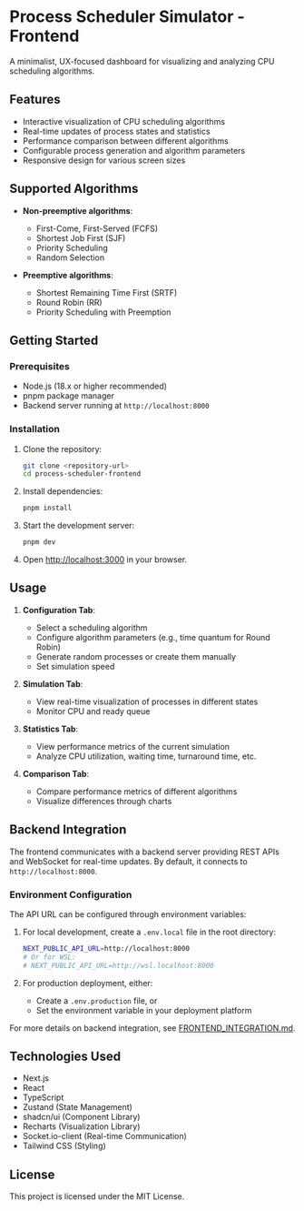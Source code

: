 # Process Scheduler Simulator - Frontend

A minimalist, UX-focused dashboard for visualizing and analyzing CPU scheduling algorithms.

## Features

- Interactive visualization of CPU scheduling algorithms
- Real-time updates of process states and statistics
- Performance comparison between different algorithms
- Configurable process generation and algorithm parameters
- Responsive design for various screen sizes

## Supported Algorithms

- **Non-preemptive algorithms**:
  - First-Come, First-Served (FCFS)
  - Shortest Job First (SJF)
  - Priority Scheduling
  - Random Selection

- **Preemptive algorithms**:
  - Shortest Remaining Time First (SRTF)
  - Round Robin (RR)
  - Priority Scheduling with Preemption

## Getting Started

### Prerequisites

- Node.js (18.x or higher recommended)
- pnpm package manager
- Backend server running at `http://localhost:8000`

### Installation

1. Clone the repository:
   ```bash
   git clone <repository-url>
   cd process-scheduler-frontend
   ```

2. Install dependencies:
   ```bash
   pnpm install
   ```

3. Start the development server:
   ```bash
   pnpm dev
   ```

4. Open [http://localhost:3000](http://localhost:3000) in your browser.

## Usage

1. **Configuration Tab**:
   - Select a scheduling algorithm
   - Configure algorithm parameters (e.g., time quantum for Round Robin)
   - Generate random processes or create them manually
   - Set simulation speed

2. **Simulation Tab**:
   - View real-time visualization of processes in different states
   - Monitor CPU and ready queue

3. **Statistics Tab**:
   - View performance metrics of the current simulation
   - Analyze CPU utilization, waiting time, turnaround time, etc.

4. **Comparison Tab**:
   - Compare performance metrics of different algorithms
   - Visualize differences through charts

## Backend Integration

The frontend communicates with a backend server providing REST APIs and WebSocket for real-time updates. By default, it connects to `http://localhost:8000`.

### Environment Configuration

The API URL can be configured through environment variables:

1. For local development, create a `.env.local` file in the root directory:
   ```bash
   NEXT_PUBLIC_API_URL=http://localhost:8000
   # Or for WSL:
   # NEXT_PUBLIC_API_URL=http://wsl.localhost:8000
   ```

2. For production deployment, either:
   - Create a `.env.production` file, or
   - Set the environment variable in your deployment platform

For more details on backend integration, see [FRONTEND_INTEGRATION.md](FRONTEND_INTEGRATION.md).

## Technologies Used

- Next.js
- React
- TypeScript
- Zustand (State Management)
- shadcn/ui (Component Library)
- Recharts (Visualization Library)
- Socket.io-client (Real-time Communication)
- Tailwind CSS (Styling)

## License

This project is licensed under the MIT License.
